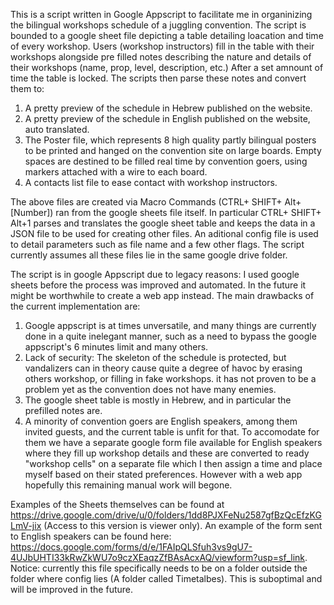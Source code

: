 This is a script written in Google Appscript to facilitate me in organinizing the bilingual workshops schedule of a juggling convention. 
The script is bounded to a google sheet file depicting a table detailing loacation and time of every workshop.
Users (workshop instructors) fill in the table with their workshops alongside pre filled notes describing the nature and details of their workshops (name, prop, level, description, etc.)
After a set amnount of time the table is locked. The  scripts then parse these notes and convert them to:
1) A pretty preview of the schedule in Hebrew published on the website.
2) A pretty preview of the schedule in English published on the website, auto translated.
3) The Poster file, which represents 8 high quality partly bilingual posters to be printed and hanged on the convention site on large boards.
   Empty spaces are destined to be filled real time by convention goers, using markers attached with a wire to each board.
5) A contacts list file to ease contact with workshop instructors.

The above files are created via Macro Commands (CTRL+ SHIFT+ Alt+[Number]) ran from the google sheets file itself.
In particular CTRL+ SHIFT+ Alt+1 parses and translates the google sheet table and keeps the data in a JSON file to be used for creating other files. 
An aditional config file is used to detail parameters such as file name and a few other flags.
The script currently assumes all these files lie in the same google drive folder.

The script is in google Appscript due to legacy reasons: I used google sheets before the process was improved and automated. In the future it might be worthwhile to create a web app instead.
The main drawbacks of the current implementation are:
1) Google appscript is at times unversatile, and many things are currently done in a quite inelegant manner, such as a need to bypass the google appscript's 6 minutes limit and many others.
2) Lack of security:  The skeleton of the schedule is protected,  but vandalizers can in theory cause quite a degree of havoc by erasing others workshop, or filling in fake workshops.
   it has not proven to be a problem yet as the convention does not have many enemies.
3) The google sheet table is mostly in Hebrew, and in particular the prefilled notes are.
4) A minority of convention goers are English speakers, among them invited guests, and the current table is unfit for that.
  To accomodate for them we have a separate google form file available for English speakers where they fill up workshop details and these are converted to ready
 "workshop cells" on a separate file which I then assign a time and place myself based on their stated preferences. However with a web app hopefully this remaining manual work will begone.

Examples of the Sheets themselves can be found at https://drive.google.com/drive/u/0/folders/1dd8PJXFeNu2587gfBzQcEfzKGLmV-jix (Access to this version is viewer only).
An example of the form sent to English speakers can be found here:
https://docs.google.com/forms/d/e/1FAIpQLSfuh3vs9gU7-4UJbUHTI33kRwZkWU7o9czXEaqzZfBAsAcxAQ/viewform?usp=sf_link.
Notice: currently this file specifically needs to be on a folder outside the folder where config lies (A folder called Timetalbes). This is suboptimal and will be improved in the future.
